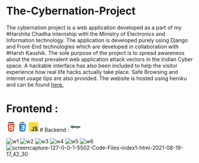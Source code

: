 # The-Cybernation-Project
The cybernation project is a web application developed as a part of my #Harshita Chadha internship with the Ministry of Electronics and Information technology. The application is developed purely using Django and Front-End technologies which are developed in collaboration with #Harsh Kaushik. The sole purpose of the project is to spread awareness about the most prevalent web application attack vectors in the Indian Cyber space. A hackable interface has also been included to help the visitor experience how real life hacks actually take place. Safe Browsing and internet usage tips are also provided. The website is hosted using heroku and can be found <a href="https://cybernation.herokuapp.com">here.</a>
# Frontend :
<img  alt="HTML5" width="26px" src="https://raw.githubusercontent.com/github/explore/80688e429a7d4ef2fca1e82350fe8e3517d3494d/topics/html/html.png" />
<img  alt="CSS3" width="26px" src="https://raw.githubusercontent.com/github/explore/80688e429a7d4ef2fca1e82350fe8e3517d3494d/topics/css/css.png" />
<img  alt="JavaScript" width="26px" src="https://raw.githubusercontent.com/github/explore/80688e429a7d4ef2fca1e82350fe8e3517d3494d/topics/javascript/javascript.png" />
# Backend :
<img  alt="JavaScript" width="26px" src="https://raw.githubusercontent.com/github/explore/80688e429a7d4ef2fca1e82350fe8e3517d3494d/topics/django/django.png" />

![w1](https://user-images.githubusercontent.com/60865477/130093306-93997f47-c3cc-47d6-bab6-27bfc45531fd.png)
![w2](https://user-images.githubusercontent.com/60865477/130093328-a2cd2f18-af9e-4f72-aa2e-f2bf71b91d69.png)
![w3](https://user-images.githubusercontent.com/60865477/130093341-1a7557f2-a971-4179-bfa0-cdef0a57a49e.png)
![w4](https://user-images.githubusercontent.com/60865477/130093353-cae8b3d3-da77-423c-9390-4297ee17e358.png)
![w5](https://user-images.githubusercontent.com/60865477/130093366-53acad0b-a2c6-4cba-b5b5-cc0b0c69bfa4.png)
![w6](https://user-images.githubusercontent.com/60865477/130093380-4bafaa6c-7c6c-42ea-9263-7edceeced56f.png)
![screencapture-127-0-0-1-5502-Code-Files-index1-html-2021-08-19-17_42_30](https://user-images.githubusercontent.com/60865477/130093407-ab1874eb-a370-469a-be4c-4983ddf88b4e.png)

